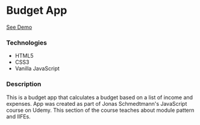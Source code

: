 # Budget App

[See Demo](https://annasakivska.github.io/Budget_App/)

### Technologies
 - HTML5
 - CSS3
 - Vanilla JavaScript

### Description 
This is a budget app that calculates a budget based on a list of income and expenses. App was created as part of Jonas Schmedtmann's JavaScript course on Udemy. This section of the course teaches about module pattern and IIFEs.
